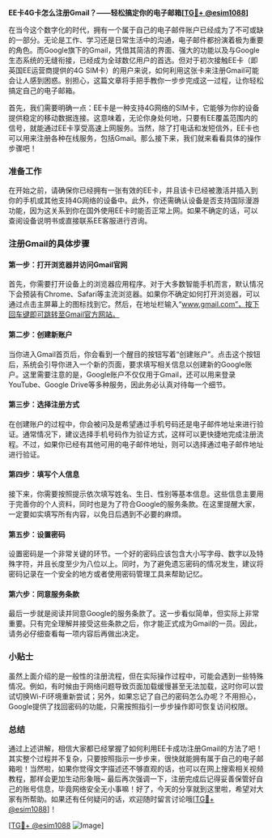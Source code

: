 **EE卡4G卡怎么注册Gmail？——轻松搞定你的电子邮箱[[TG💪+ @esim1088](https://t.me/s/esim1088)]**

在当今这个数字化的时代，拥有一个属于自己的电子邮件账户已经成为了不可或缺的一部分。无论是工作、学习还是日常生活中的沟通，电子邮件都扮演着极为重要的角色。而Google旗下的Gmail，凭借其简洁的界面、强大的功能以及与Google生态系统的无缝衔接，已经成为全球数亿用户的首选。但对于初次接触EE卡（即英国EE运营商提供的4G SIM卡）的用户来说，如何利用这张卡来注册Gmail可能会让人感到困惑。别担心，这篇文章将手把手教你一步步完成这一过程，让你轻松搞定自己的电子邮箱。

首先，我们需要明确一点：EE卡是一种支持4G网络的SIM卡，它能够为你的设备提供稳定的移动数据连接。这意味着，无论你身处何地，只要有EE覆盖范围内的信号，就能通过EE卡享受高速上网服务。当然，除了打电话和发短信外，EE卡也可以用来注册各种在线服务，包括Gmail。那么接下来，我们就来看看具体的操作步骤吧！

### 准备工作

在开始之前，请确保你已经拥有一张有效的EE卡，并且该卡已经被激活并插入到你的手机或其他支持4G网络的设备中。此外，你还需确认设备是否支持国际漫游功能，因为这关系到你在国外使用EE卡时能否正常上网。如果不确定的话，可以查阅设备说明书或直接联系EE客服进行咨询。

### 注册Gmail的具体步骤

#### 第一步：打开浏览器并访问Gmail官网

首先，你需要打开设备上的浏览器应用程序。对于大多数智能手机而言，默认情况下会预装有Chrome、Safari等主流浏览器。如果你不确定如何打开浏览器，可以通过点击主屏幕上的图标找到它。然后，在地址栏输入“www.gmail.com”，按下回车键即可跳转至Gmail官方网站。

#### 第二步：创建新账户

当你进入Gmail首页后，你会看到一个醒目的按钮写着“创建账户”。点击这个按钮后，系统会引导你进入一个新的页面，要求填写相关信息以创建新的Google账户。这里需要注意的是，Google账户不仅仅用于Gmail，还可以用来登录YouTube、Google Drive等多种服务，因此务必认真对待每一个细节。

#### 第三步：选择注册方式

在创建账户的过程中，你会被问及是希望通过手机号码还是电子邮件地址来进行验证。通常情况下，建议选择手机号码作为验证方式，这样可以更快捷地完成注册流程。不过，如果你已经有其他可用的电子邮件地址，则可以选择通过电子邮件地址进行验证。

#### 第四步：填写个人信息

接下来，你需要按照提示依次填写姓名、生日、性别等基本信息。这些信息主要用于完善你的个人资料，同时也是为了符合Google的服务条款。在这里提醒大家，一定要如实填写所有内容，以免日后遇到不必要的麻烦。

#### 第五步：设置密码

设置密码是一个非常关键的环节。一个好的密码应该包含大小写字母、数字以及特殊字符，并且长度至少为八位以上。同时，为了避免遗忘密码的情况发生，建议将密码记录在一个安全的地方或者使用密码管理工具来帮助记忆。

#### 第六步：同意服务条款

最后一步就是阅读并同意Google的服务条款了。这一步看似简单，但实际上非常重要。只有完全理解并接受这些条款之后，你才能正式成为Gmail的一员。因此，请务必仔细查看每一项内容后再做出决定。

### 小贴士

虽然上面介绍的是一般性的注册流程，但在实际操作过程中，可能会遇到一些特殊情况。例如，有时候由于网络问题导致页面加载缓慢甚至无法加载，这时你可以尝试切换Wi-Fi环境重新尝试；另外，如果忘记了自己的密码怎么办呢？不用担心，Google提供了找回密码的功能，只需按照指引一步步操作即可恢复访问权限。

### 总结

通过上述讲解，相信大家都已经掌握了如何利用EE卡成功注册Gmail的方法了吧！其实整个过程并不复杂，只要按照指示一步步来，很快就能拥有属于自己的电子邮箱啦！当然啦，如果你觉得文字描述还不够直观的话，也可以在网上搜索相关视频教程，那样会更加生动形象哦~ 最后再次强调一下，注册完成后记得妥善保管好自己的账号信息，毕竟网络安全无小事嘛！好了，今天的分享就到这里啦，希望对大家有所帮助。如果还有任何疑问的话，欢迎随时留言讨论哦[[TG💪+ @esim1088](https://t.me/s/esim1088)]！

[[TG💪+ @esim1088](https://t.me/s/esim1088) ![Image](https://i.postimg.cc/4NQfJmqS/Snipaste-2025-05-13-00-14-12.png)]